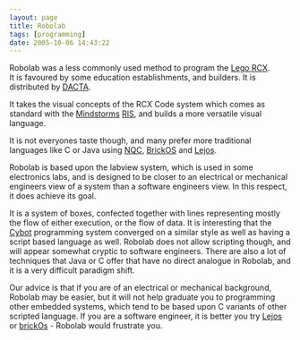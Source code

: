 ```yaml
---
layout: page
title: Robolab
tags: [programming]
date: 2005-10-06 14:43:22
---
```

Robolab was a less commonly used method to program the [Lego RCX](/wiki/rcx.html "The Lego RCX").<br>
It is favoured by some education establishments, and builders. It is distributed by [DACTA](/wiki/dacta.html "DACTA").

It takes the visual concepts of the RCX Code system which comes as standard with the [Mindstorms](/wiki/mindstorms.html "A Robotic construction toy system from Lego") [RIS](/wiki/ris.html "The Lego Robotic Invention System"), and builds a more versatile visual language.

It is not everyones taste though, and many prefer more traditional languages like C or Java using [NQC](/wiki/nqc.html "Not Quite C - A Lego PBrick Programming Language"), [BrickOS](/wiki/brickos.html "An entire Embedded OS for the RCX") and [Lejos](/wiki/lejos.html "A Java Based Lego RCX OS").

Robolab is based upon the labview system, which is used in some electronics labs, and is designed to be closer to an electrical or mechanical engineers view of a system than a software engineers view. In this respect, it does achieve its goal.

It is a system of boxes, confected together with lines representing mostly the flow of either execution, or the flow of data. It is interesting that the [Cybot](/wiki/cybot.html "Cybot") programming system converged on a similar style as well as having a script based language as well. Robolab does not allow scripting though, and will appear somewhat cryptic to software engineers. There are also a lot of techniques that Java or C offer that have no direct analogue in Robolab, and it is a very difficult paradigm shift.

Our advice is that if you are of an electrical or mechanical background, Robolab may be easier, but it will not help graduate you to programming other embedded systems, which tend to be based upon C variants of other scripted language. If you are a software engineer, it is better you try [Lejos](/wiki/lejos.html "A Java Based Lego RCX OS") or [brickOs](/wiki/brickos.html "An entire Embedded OS for the RCX") - Robolab would frustrate you.
